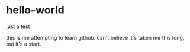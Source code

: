 # hello-world
just a test

this is me attempting to learn github. can't believe it's taken me this long, but it's a start.
